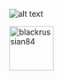 ![alt text](https://wallpapercave.com/uwp/uwp4109137.png)

[//]: contributor-faces

<a href="https://github.com/blackrussian84"><img src="avatars.githubusercontent.com/u/61284544?v=4" title="blackrussian84" width="80" height="80"></a>

[//]: contributor-faces
